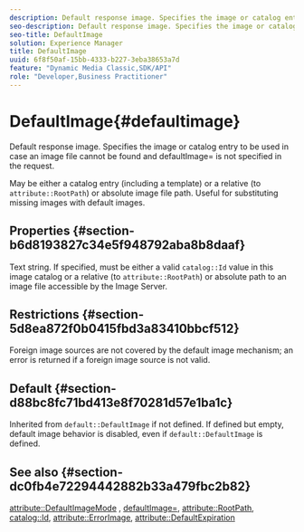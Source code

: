 ```yaml
---
description: Default response image. Specifies the image or catalog entry to be used in case an image file cannot be found and defaultImage= is not specified in the request.
seo-description: Default response image. Specifies the image or catalog entry to be used in case an image file cannot be found and defaultImage= is not specified in the request.
seo-title: DefaultImage
solution: Experience Manager
title: DefaultImage
uuid: 6f8f50af-15bb-4333-b227-3eba38653a7d
feature: "Dynamic Media Classic,SDK/API"
role: "Developer,Business Practitioner"
---
```


# DefaultImage{#defaultimage}

Default response image. Specifies the image or catalog entry to be used in case an image file cannot be found and defaultImage= is not specified in the request.

May be either a catalog entry (including a template) or a relative (to `attribute::RootPath`) or absolute image file path. Useful for substituting missing images with default images.

## Properties {#section-b6d8193827c34e5f948792aba8b8daaf}

Text string. If specified, must be either a valid `catalog::Id` value in this image catalog or a relative (to `attribute::RootPath`) or absolute path to an image file accessible by the Image Server.

## Restrictions {#section-5d8ea872f0b0415fbd3a83410bbcf512}

Foreign image sources are not covered by the default image mechanism; an error is returned if a foreign image source is not valid.

## Default {#section-d88bc8fc71bd413e8f70281d57e1ba1c}

Inherited from `default::DefaultImage` if not defined. If defined but empty, default image behavior is disabled, even if `default::DefaultImage` is defined.

## See also {#section-dc0fb4e72294442882b33a479fbc2b82}

[attribute::DefaultImageMode](../../../../../is-api/image-catalog/image-serving-api-ref/c-image-catalog-reference/c-attributes-reference/r-defaultimagemode.md#reference-8a996af162f84e46bbe9e6e0d4e26782) , [defaultImage=](../../../../../is-api/image-catalog/image-serving-api-ref/c-image-catalog-reference/c-attributes-reference/r-is-cat-defaultimage.md#reference-8e9900e129f54ed68462a3c2fc3bc433), [attribute::RootPath](../../../../../is-api/image-catalog/image-serving-api-ref/c-image-catalog-reference/c-attributes-reference/r-rootpath.md#reference-17d57e5967be403b8408fa7214017494), [catalog::Id](/help/aem-is-ir-api/is-api/image-catalog/image-serving-api-ref/c-image-catalog-reference/c-image-svg-data-reference/c-image-data-reference/r-id-cat.md), [attribute::ErrorImage](../../../../../is-api/image-catalog/image-serving-api-ref/c-image-catalog-reference/c-attributes-reference/r-errorimage.md#reference-c494d5d8b2584fe3800f35baabd0292c), [attribute::DefaultExpiration](../../../../../is-api/image-catalog/image-serving-api-ref/c-image-catalog-reference/c-attributes-reference/r-defaultexpiration.md#reference-0526166fab654fceb243b75d1ea4f0cf) 
